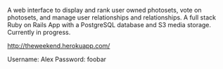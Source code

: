 A web interface to display and rank user owned photosets, vote on photosets, and manage user relationships and relationships.  A full stack Ruby on Rails App with a PostgreSQL database and S3 media storage.  Currently in progress.

http://theweekend.herokuapp.com/

Username: Alex
Password: foobar